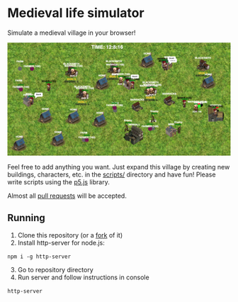 # Medieval life simulator

Simulate a medieval village in your browser!

[![Screenshot](./screenshot.png)](./screenshot.png)

Feel free to add anything you want. Just expand this village by creating new buildings, characters, etc. in the [scripts/](./scripts/) directory and have fun! Please write scripts using the [p5.js](https://p5js.org/reference/) library.

Almost all [pull requests](https://github.com/TomaszWychocki/Medieval-life-simulator/pulls) will be accepted.

## Running

1. Clone this repository (or a [fork](https://github.com/TomaszWychocki/Medieval-life-simulator/fork) of it)
2. Install http-server for node.js:

```
npm i -g http-server
```

3. Go to repository directory
4. Run server and follow instructions in console

```
http-server
```

